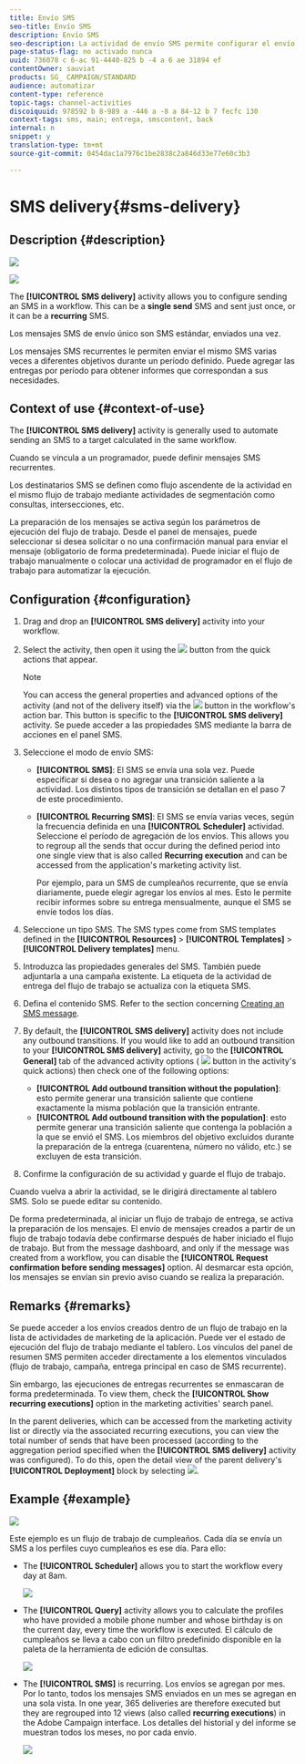 ```yaml
---
title: Envío SMS
seo-title: Envío SMS
description: Envío SMS
seo-description: La actividad de envío SMS permite configurar el envío de un único SMS o SMS recurrente en un flujo de trabajo.
page-status-flag: no activado nunca
uuid: 736078 c 6-ac 91-4440-825 b -4 a 6 ae 31894 ef
contentOwner: sauviat
products: SG_ CAMPAIGN/STANDARD
audience: automatizar
content-type: reference
topic-tags: channel-activities
discoiquuid: 978592 b 8-989 a -446 a -8 a 84-12 b 7 fecfc 130
context-tags: sms, main; entrega, smscontent, back
internal: n
snippet: y
translation-type: tm+mt
source-git-commit: 0454dac1a7976c1be2838c2a846d33e77e60c3b3

---
```



# SMS delivery{#sms-delivery}

## Description {#description}

![](assets/sms.png)

![](assets/recurrentsms.png)

The **[!UICONTROL SMS delivery]** activity allows you to configure sending an SMS in a workflow. This can be a **single send** SMS and sent just once, or it can be a **recurring** SMS.

Los mensajes SMS de envío único son SMS estándar, enviados una vez.

Los mensajes SMS recurrentes le permiten enviar el mismo SMS varias veces a diferentes objetivos durante un período definido. Puede agregar las entregas por período para obtener informes que correspondan a sus necesidades.

## Context of use {#context-of-use}

The **[!UICONTROL SMS delivery]** activity is generally used to automate sending an SMS to a target calculated in the same workflow.

Cuando se vincula a un programador, puede definir mensajes SMS recurrentes.

Los destinatarios SMS se definen como flujo ascendente de la actividad en el mismo flujo de trabajo mediante actividades de segmentación como consultas, intersecciones, etc.

La preparación de los mensajes se activa según los parámetros de ejecución del flujo de trabajo. Desde el panel de mensajes, puede seleccionar si desea solicitar o no una confirmación manual para enviar el mensaje (obligatorio de forma predeterminada). Puede iniciar el flujo de trabajo manualmente o colocar una actividad de programador en el flujo de trabajo para automatizar la ejecución.

## Configuration {#configuration}

1. Drag and drop an **[!UICONTROL SMS delivery]** activity into your workflow.
1. Select the activity, then open it using the ![](assets/edit_darkgrey-24px.png) button from the quick actions that appear.

   >[!NOTE]
   >
   >You can access the general properties and advanced options of the activity (and not of the delivery itself) via the ![](assets/dlv_activity_params-24px.png) button in the workflow's action bar. This button is specific to the **[!UICONTROL SMS delivery]** activity. Se puede acceder a las propiedades SMS mediante la barra de acciones en el panel SMS.

1. Seleccione el modo de envío SMS:

   * **[!UICONTROL SMS]**: El SMS se envía una sola vez. Puede especificar si desea o no agregar una transición saliente a la actividad. Los distintos tipos de transición se detallan en el paso 7 de este procedimiento.
   * **[!UICONTROL Recurring SMS]**: El SMS se envía varias veces, según la frecuencia definida en una **[!UICONTROL Scheduler]** actividad. Seleccione el período de agregación de los envíos. This allows you to regroup all the sends that occur during the defined period into one single view that is also called **Recurring execution** and can be accessed from the application's marketing activity list.

      Por ejemplo, para un SMS de cumpleaños recurrente, que se envía diariamente, puede elegir agregar los envíos al mes. Esto le permite recibir informes sobre su entrega mensualmente, aunque el SMS se envíe todos los días.

1. Seleccione un tipo SMS. The SMS types come from SMS templates defined in the **[!UICONTROL Resources]** &gt; **[!UICONTROL Templates]** &gt; **[!UICONTROL Delivery templates]** menu.
1. Introduzca las propiedades generales del SMS. También puede adjuntarla a una campaña existente. La etiqueta de la actividad de entrega del flujo de trabajo se actualiza con la etiqueta SMS.
1. Defina el contenido SMS. Refer to the section concerning [Creating an SMS message](../../channels/using/creating-an-sms-message.md).
1. By default, the **[!UICONTROL SMS delivery]** activity does not include any outbound transitions. If you would like to add an outbound transition to your **[!UICONTROL SMS delivery]** activity, go to the **[!UICONTROL General]** tab of the advanced activity options ( ![](assets/dlv_activity_params-24px.png) button in the activity's quick actions) then check one of the following options:

   * **[!UICONTROL Add outbound transition without the population]**: esto permite generar una transición saliente que contiene exactamente la misma población que la transición entrante.
   * **[!UICONTROL Add outbound transition with the population]**: esto permite generar una transición saliente que contenga la población a la que se envió el SMS. Los miembros del objetivo excluidos durante la preparación de la entrega (cuarentena, número no válido, etc.) se excluyen de esta transición.

1. Confirme la configuración de su actividad y guarde el flujo de trabajo.

Cuando vuelva a abrir la actividad, se le dirigirá directamente al tablero SMS. Solo se puede editar su contenido.

De forma predeterminada, al iniciar un flujo de trabajo de entrega, se activa la preparación de los mensajes. El envío de mensajes creados a partir de un flujo de trabajo todavía debe confirmarse después de haber iniciado el flujo de trabajo. But from the message dashboard, and only if the message was created from a workflow, you can disable the **[!UICONTROL Request confirmation before sending messages]** option. Al desmarcar esta opción, los mensajes se envían sin previo aviso cuando se realiza la preparación.

## Remarks {#remarks}

Se puede acceder a los envíos creados dentro de un flujo de trabajo en la lista de actividades de marketing de la aplicación. Puede ver el estado de ejecución del flujo de trabajo mediante el tablero. Los vínculos del panel de resumen SMS permiten acceder directamente a los elementos vinculados (flujo de trabajo, campaña, entrega principal en caso de SMS recurrente).

Sin embargo, las ejecuciones de entregas recurrentes se enmascaran de forma predeterminada. To view them, check the **[!UICONTROL Show recurring executions]** option in the marketing activities' search panel.

In the parent deliveries, which can be accessed from the marketing activity list or directly via the associated recurring executions, you can view the total number of sends that have been processed (according to the aggregation period specified when the **[!UICONTROL SMS delivery]** activity was configured). To do this, open the detail view of the parent delivery's **[!UICONTROL Deployment]** block by selecting ![](assets/wkf_dlv_detail_button.png).

## Example {#example}

![](assets/wkf_sms_example_1.png)

Este ejemplo es un flujo de trabajo de cumpleaños. Cada día se envía un SMS a los perfiles cuyo cumpleaños es ese día. Para ello:

* The **[!UICONTROL Scheduler]** allows you to start the workflow every day at 8am.

   ![](assets/wkf_delivery_example_2.png)

* The **[!UICONTROL Query]** activity allows you to calculate the profiles who have provided a mobile phone number and whose birthday is on the current day, every time the workflow is executed. El cálculo de cumpleaños se lleva a cabo con un filtro predefinido disponible en la paleta de la herramienta de edición de consultas.

   ![](assets/wkf_delivery_example_3.png)

* The **[!UICONTROL SMS]** is recurring. Los envíos se agregan por mes. Por lo tanto, todos los mensajes SMS enviados en un mes se agregan en una sola vista. In one year, 365 deliveries are therefore executed but they are regrouped into 12 views (also called **recurring executions**) in the Adobe Campaign interface. Los detalles del historial y del informe se muestran todos los meses, no por cada envío.

   ![](assets/wkf_sms_example_4.png)

